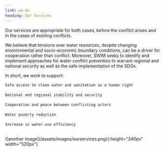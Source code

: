 ```yaml
---
link: we-do
heading: Our Services
---
```

Our services are appropriate for both cases, before the conflict arises and in the cases of existing conflicts. 

We believe that tensions over water resources, despite changing environmental and socio-economic boundary conditions, can be a driver for cooperation rather than conflict. Moreover, SWIM seeks to identify and implement approaches for water conflict prevention to warrant regional and national security as well as the safe implementation of the SDGs.  

In short, we work to support: 

    Safe access to clean water and sanitation as a human right 

    National and regional stability and security 

    Cooperation and peace between conflicting actors  

    Water poverty reduction 

    Increase in water use efficiency 
<br />
![another image](/assets/images/ourservices.png){:height="340px" width="520px"}
